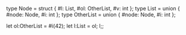 type Node = struct { #l: List, #ol: OtherList, #v: int };
type List = union { #node: Node, #i: int };
type OtherList = union { #node: Node, #i: int };

let ol:OtherList = #i(42);
let l:List = ol;
l;; 